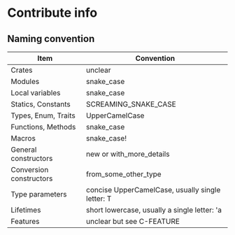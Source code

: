 # Contribute info
## Naming convention

| Item                        | Convention                                            |
|-----------------------------|-------------------------------------------------------|
| Crates                      | unclear                                               |
| Modules                     | snake_case                                            |
| Local variables             | snake_case                                            |
| Statics, Constants          | SCREAMING_SNAKE_CASE                                  |
| Types, Enum, Traits         | UpperCamelCase                                        |
| Functions, Methods          | snake_case                                            |
| Macros                      | snake_case!                                           |
| General constructors        | new or with_more_details                              |
| Conversion constructors     | from_some_other_type                                  |
| Type parameters             | concise UpperCamelCase, usually single letter: T      |
| Lifetimes                   | short lowercase, usually a single letter: 'a          |
| Features                    | unclear but see C-FEATURE                             |